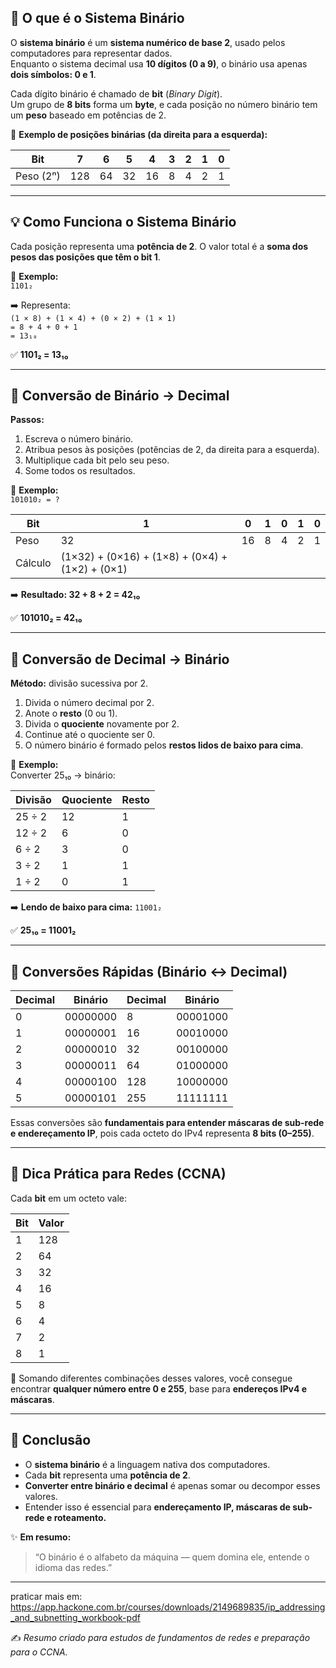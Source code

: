 ## 🧠 O que é o Sistema Binário

O **sistema binário** é um **sistema numérico de base 2**, usado pelos computadores para representar dados.  
Enquanto o sistema decimal usa **10 dígitos (0 a 9)**, o binário usa apenas **dois símbolos: 0 e 1**.

Cada dígito binário é chamado de **bit** (*Binary Digit*).  
Um grupo de **8 bits** forma um **byte**, e cada posição no número binário tem um **peso** baseado em potências de 2.

📘 **Exemplo de posições binárias (da direita para a esquerda):**

| Bit | 7 | 6 | 5 | 4 | 3 | 2 | 1 | 0 |
|-----|---|---|---|---|---|---|---|---|
| Peso (2ⁿ) | 128 | 64 | 32 | 16 | 8 | 4 | 2 | 1 |

---

## 💡 Como Funciona o Sistema Binário

Cada posição representa uma **potência de 2**. O valor total é a **soma dos pesos das posições que têm o bit 1**.

📘 **Exemplo:**  
`1101₂`

➡️ Representa:  
`(1 × 8) + (1 × 4) + (0 × 2) + (1 × 1)`  
`= 8 + 4 + 0 + 1`  
`= 13₁₀`

✅ **1101₂ = 13₁₀**

---

## 🔁 Conversão de Binário → Decimal

**Passos:**
1. Escreva o número binário.  
2. Atribua pesos às posições (potências de 2, da direita para a esquerda).  
3. Multiplique cada bit pelo seu peso.  
4. Some todos os resultados.

📘 **Exemplo:**  
`101010₂ = ?`

| Bit | 1 | 0 | 1 | 0 | 1 | 0 |
|-----|---|---|---|---|---|---|
| Peso | 32 | 16 | 8 | 4 | 2 | 1 |
| Cálculo | (1×32) + (0×16) + (1×8) + (0×4) + (1×2) + (0×1) |

➡️ **Resultado: 32 + 8 + 2 = 42₁₀**

✅ **101010₂ = 42₁₀**

---

## 🔁 Conversão de Decimal → Binário

**Método:** divisão sucessiva por 2.

1. Divida o número decimal por 2.  
2. Anote o **resto** (0 ou 1).  
3. Divida o **quociente** novamente por 2.  
4. Continue até o quociente ser 0.  
5. O número binário é formado pelos **restos lidos de baixo para cima**.

📘 **Exemplo:**  
Converter 25₁₀ → binário:

| Divisão | Quociente | Resto |
|----------|------------|--------|
| 25 ÷ 2 | 12 | 1 |
| 12 ÷ 2 | 6 | 0 |
| 6 ÷ 2 | 3 | 0 |
| 3 ÷ 2 | 1 | 1 |
| 1 ÷ 2 | 0 | 1 |

➡️ **Lendo de baixo para cima:** `11001₂`

✅ **25₁₀ = 11001₂**

---

## 🧩 Conversões Rápidas (Binário ↔ Decimal)

| Decimal | Binário | Decimal | Binário |
|----------|----------|----------|----------|
| 0 | 00000000 | 8 | 00001000 |
| 1 | 00000001 | 16 | 00010000 |
| 2 | 00000010 | 32 | 00100000 |
| 3 | 00000011 | 64 | 01000000 |
| 4 | 00000100 | 128 | 10000000 |
| 5 | 00000101 | 255 | 11111111 |

Essas conversões são **fundamentais para entender máscaras de sub-rede e endereçamento IP**, pois cada octeto do IPv4 representa **8 bits (0–255)**.

---

## 🧮 Dica Prática para Redes (CCNA)

Cada **bit** em um octeto vale:

| Bit | Valor |
|-----|--------|
| 1 | 128 |
| 2 | 64 |
| 3 | 32 |
| 4 | 16 |
| 5 | 8 |
| 6 | 4 |
| 7 | 2 |
| 8 | 1 |

🔹 Somando diferentes combinações desses valores, você consegue encontrar **qualquer número entre 0 e 255**, base para **endereços IPv4 e máscaras**.

---

## 🎯 Conclusão

- O **sistema binário** é a linguagem nativa dos computadores.  
- Cada **bit** representa uma **potência de 2**.  
- **Converter entre binário e decimal** é apenas somar ou decompor esses valores.  
- Entender isso é essencial para **endereçamento IP, máscaras de sub-rede e roteamento.**

✨ **Em resumo:**  
> “O binário é o alfabeto da máquina — quem domina ele, entende o idioma das redes.”

---

praticar mais em: https://app.hackone.com.br/courses/downloads/2149689835/ip_addressing_and_subnetting_workbook-pdf

✍️ *Resumo criado para estudos de fundamentos de redes e preparação para o CCNA.*

